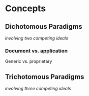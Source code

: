 # Concepts

## Dichotomous Paradigms
*involving two competing ideals*

### Document vs. application
Generic vs. proprietary

## Trichotomous Paradigms
*involving three competing ideals*